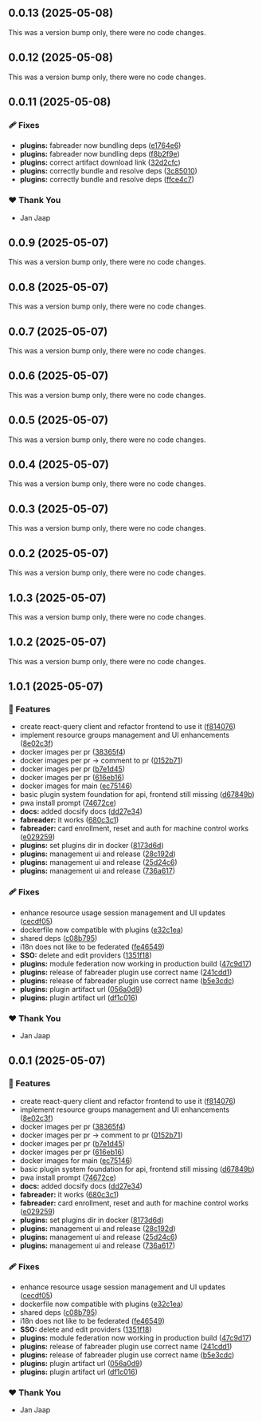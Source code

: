 ## 0.0.13 (2025-05-08)

This was a version bump only, there were no code changes.

## 0.0.12 (2025-05-08)

This was a version bump only, there were no code changes.

## 0.0.11 (2025-05-08)

### 🩹 Fixes

- **plugins:** fabreader now bundling deps ([e1764e6](https://github.com/jappyjan/Attraccess/commit/e1764e6))
- **plugins:** fabreader now bundling deps ([f8b2f9e](https://github.com/jappyjan/Attraccess/commit/f8b2f9e))
- **plugins:** correct artifact download link ([32d2cfc](https://github.com/jappyjan/Attraccess/commit/32d2cfc))
- **plugins:** correctly bundle and resolve deps ([3c85010](https://github.com/jappyjan/Attraccess/commit/3c85010))
- **plugins:** correctly bundle and resolve deps ([ffce4c7](https://github.com/jappyjan/Attraccess/commit/ffce4c7))

### ❤️ Thank You

- Jan Jaap

## 0.0.9 (2025-05-07)

This was a version bump only, there were no code changes.

## 0.0.8 (2025-05-07)

This was a version bump only, there were no code changes.

## 0.0.7 (2025-05-07)

This was a version bump only, there were no code changes.

## 0.0.6 (2025-05-07)

This was a version bump only, there were no code changes.

## 0.0.5 (2025-05-07)

This was a version bump only, there were no code changes.

## 0.0.4 (2025-05-07)

This was a version bump only, there were no code changes.

## 0.0.3 (2025-05-07)

This was a version bump only, there were no code changes.

## 0.0.2 (2025-05-07)

This was a version bump only, there were no code changes.

## 1.0.3 (2025-05-07)

This was a version bump only, there were no code changes.

## 1.0.2 (2025-05-07)

This was a version bump only, there were no code changes.

## 1.0.1 (2025-05-07)

### 🚀 Features

- create react-query client and refactor frontend to use it ([f814076](https://github.com/jappyjan/Attraccess/commit/f814076))
- implement resource groups management and UI enhancements ([8e02c3f](https://github.com/jappyjan/Attraccess/commit/8e02c3f))
- docker images per pr ([38365f4](https://github.com/jappyjan/Attraccess/commit/38365f4))
- docker images per pr -> comment to pr ([0152b71](https://github.com/jappyjan/Attraccess/commit/0152b71))
- docker images per pr ([b7e1d45](https://github.com/jappyjan/Attraccess/commit/b7e1d45))
- docker images per pr ([616eb16](https://github.com/jappyjan/Attraccess/commit/616eb16))
- docker images for main ([ec75146](https://github.com/jappyjan/Attraccess/commit/ec75146))
- basic plugin system foundation for api, frontend still missing ([d67849b](https://github.com/jappyjan/Attraccess/commit/d67849b))
- pwa install prompt ([74672ce](https://github.com/jappyjan/Attraccess/commit/74672ce))
- **docs:** added docsify docs ([dd27e34](https://github.com/jappyjan/Attraccess/commit/dd27e34))
- **fabreader:** it works ([680c3c1](https://github.com/jappyjan/Attraccess/commit/680c3c1))
- **fabreader:** card enrollment, reset and auth for machine control works ([e029259](https://github.com/jappyjan/Attraccess/commit/e029259))
- **plugins:** set plugins dir in docker ([8173d6d](https://github.com/jappyjan/Attraccess/commit/8173d6d))
- **plugins:** management ui and release ([28c192d](https://github.com/jappyjan/Attraccess/commit/28c192d))
- **plugins:** management ui and release ([25d24c6](https://github.com/jappyjan/Attraccess/commit/25d24c6))
- **plugins:** management ui and release ([736a617](https://github.com/jappyjan/Attraccess/commit/736a617))

### 🩹 Fixes

- enhance resource usage session management and UI updates ([cecdf05](https://github.com/jappyjan/Attraccess/commit/cecdf05))
- dockerfile now compatible with plugins ([e32c1ea](https://github.com/jappyjan/Attraccess/commit/e32c1ea))
- shared deps ([c08b795](https://github.com/jappyjan/Attraccess/commit/c08b795))
- i18n does not like to be federated ([fe46549](https://github.com/jappyjan/Attraccess/commit/fe46549))
- **SSO:** delete and edit providers ([1351f18](https://github.com/jappyjan/Attraccess/commit/1351f18))
- **plugins:** module federation now working in production build ([47c9d17](https://github.com/jappyjan/Attraccess/commit/47c9d17))
- **plugins:** release of fabreader plugin use correct name ([241cdd1](https://github.com/jappyjan/Attraccess/commit/241cdd1))
- **plugins:** release of fabreader plugin use correct name ([b5e3cdc](https://github.com/jappyjan/Attraccess/commit/b5e3cdc))
- **plugins:** plugin artifact url ([056a0d9](https://github.com/jappyjan/Attraccess/commit/056a0d9))
- **plugins:** plugin artifact url ([df1c016](https://github.com/jappyjan/Attraccess/commit/df1c016))

### ❤️ Thank You

- Jan Jaap

## 0.0.1 (2025-05-07)

### 🚀 Features

- create react-query client and refactor frontend to use it ([f814076](https://github.com/jappyjan/Attraccess/commit/f814076))
- implement resource groups management and UI enhancements ([8e02c3f](https://github.com/jappyjan/Attraccess/commit/8e02c3f))
- docker images per pr ([38365f4](https://github.com/jappyjan/Attraccess/commit/38365f4))
- docker images per pr -> comment to pr ([0152b71](https://github.com/jappyjan/Attraccess/commit/0152b71))
- docker images per pr ([b7e1d45](https://github.com/jappyjan/Attraccess/commit/b7e1d45))
- docker images per pr ([616eb16](https://github.com/jappyjan/Attraccess/commit/616eb16))
- docker images for main ([ec75146](https://github.com/jappyjan/Attraccess/commit/ec75146))
- basic plugin system foundation for api, frontend still missing ([d67849b](https://github.com/jappyjan/Attraccess/commit/d67849b))
- pwa install prompt ([74672ce](https://github.com/jappyjan/Attraccess/commit/74672ce))
- **docs:** added docsify docs ([dd27e34](https://github.com/jappyjan/Attraccess/commit/dd27e34))
- **fabreader:** it works ([680c3c1](https://github.com/jappyjan/Attraccess/commit/680c3c1))
- **fabreader:** card enrollment, reset and auth for machine control works ([e029259](https://github.com/jappyjan/Attraccess/commit/e029259))
- **plugins:** set plugins dir in docker ([8173d6d](https://github.com/jappyjan/Attraccess/commit/8173d6d))
- **plugins:** management ui and release ([28c192d](https://github.com/jappyjan/Attraccess/commit/28c192d))
- **plugins:** management ui and release ([25d24c6](https://github.com/jappyjan/Attraccess/commit/25d24c6))
- **plugins:** management ui and release ([736a617](https://github.com/jappyjan/Attraccess/commit/736a617))

### 🩹 Fixes

- enhance resource usage session management and UI updates ([cecdf05](https://github.com/jappyjan/Attraccess/commit/cecdf05))
- dockerfile now compatible with plugins ([e32c1ea](https://github.com/jappyjan/Attraccess/commit/e32c1ea))
- shared deps ([c08b795](https://github.com/jappyjan/Attraccess/commit/c08b795))
- i18n does not like to be federated ([fe46549](https://github.com/jappyjan/Attraccess/commit/fe46549))
- **SSO:** delete and edit providers ([1351f18](https://github.com/jappyjan/Attraccess/commit/1351f18))
- **plugins:** module federation now working in production build ([47c9d17](https://github.com/jappyjan/Attraccess/commit/47c9d17))
- **plugins:** release of fabreader plugin use correct name ([241cdd1](https://github.com/jappyjan/Attraccess/commit/241cdd1))
- **plugins:** release of fabreader plugin use correct name ([b5e3cdc](https://github.com/jappyjan/Attraccess/commit/b5e3cdc))
- **plugins:** plugin artifact url ([056a0d9](https://github.com/jappyjan/Attraccess/commit/056a0d9))
- **plugins:** plugin artifact url ([df1c016](https://github.com/jappyjan/Attraccess/commit/df1c016))

### ❤️ Thank You

- Jan Jaap